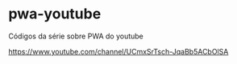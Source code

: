 # pwa-youtube
Códigos da série sobre PWA do youtube

https://www.youtube.com/channel/UCmxSrTsch-JqaBb5ACbOlSA
